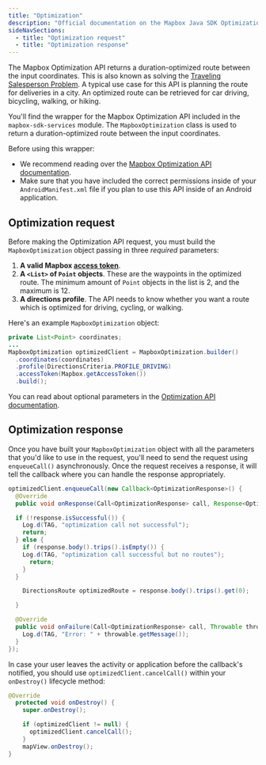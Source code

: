 ```yaml
---
title: "Optimization"
description: "Official documentation on the Mapbox Java SDK Optimization API"
sideNavSections:
  - title: "Optimization request"
  - title: "Optimization response"
---
```


The Mapbox Optimization API returns a duration-optimized route between the input coordinates. This is also known as solving the [Traveling Salesperson Problem](https://en.wikipedia.org/wiki/Travelling_salesman_problem). A typical use case for this API is planning the route for deliveries in a city. An optimized route can be retrieved for car driving, bicycling, walking, or hiking.

You'll find the wrapper for the Mapbox Optimization API included in the `mapbox-sdk-services` module. The `MapboxOptimization` class is used to return a duration-optimized route between the input coordinates.

Before using this wrapper:

- We recommend reading over the [Mapbox Optimization API documentation](https://www.mapbox.com/api-documentation/#optimization).
- Make sure that you have included the correct permissions inside of your `AndroidManifest.xml` file if you plan to use this API inside of an Android application.

## Optimization request

Before making the Optimization API request, you must build the `MapboxOptimization` object passing in three _required_ parameters:

1. **A valid Mapbox [access token](https://www.mapbox.com/help/define-access-token/)**.
2. **A `<List>` of `Point` objects**. These are the waypoints in the optimized route. The minimum amount of `Point` objects in the list is 2, and the maximum is 12.
3. **A directions profile**. The API needs to know whether you want a route which is optimized for driving, cycling, or walking.

Here's an example `MapboxOptimization` object:

```java
private List<Point> coordinates;
...
MapboxOptimization optimizedClient = MapboxOptimization.builder()
  .coordinates(coordinates)
  .profile(DirectionsCriteria.PROFILE_DRIVING)
  .accessToken(Mapbox.getAccessToken())
  .build();
```

You can read about optional parameters in the [Optimization API documentation](https://www.mapbox.com/api-documentation/#retrieve-an-optimization).

## Optimization response

Once you have built your `MapboxOptimization` object with all the parameters that you'd like to use in the request, you'll need to send the request using `enqueueCall()` asynchronously. Once the request receives a response, it will tell the callback where you can handle the response appropriately.

```java
optimizedClient.enqueueCall(new Callback<OptimizationResponse>() {
  @Override
  public void onResponse(Call<OptimizationResponse> call, Response<OptimizationResponse> response) {

  if (!response.isSuccessful()) {      
    Log.d(TAG, "optimization call not successful");
    return;
  } else {
    if (response.body().trips().isEmpty()) {
    Log.d(TAG, "optimization call successful but no routes");
      return;
    }
  }

    DirectionsRoute optimizedRoute = response.body().trips().get(0);

  }

  @Override
  public void onFailure(Call<OptimizationResponse> call, Throwable throwable) {
    Log.d(TAG, "Error: " + throwable.getMessage());
  }
});
```

In case your user leaves the activity or application before the callback's notified, you should use `optimizedClient.cancelCall()` within your `onDestroy()` lifecycle method:

```java
@Override
  protected void onDestroy() {
    super.onDestroy();

    if (optimizedClient != null) {
      optimizedClient.cancelCall();
    }
    mapView.onDestroy();
}
``` 
